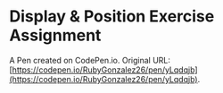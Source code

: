 # Display & Position Exercise Assignment

A Pen created on CodePen.io. Original URL: [https://codepen.io/RubyGonzalez26/pen/yLqdqjb](https://codepen.io/RubyGonzalez26/pen/yLqdqjb).

